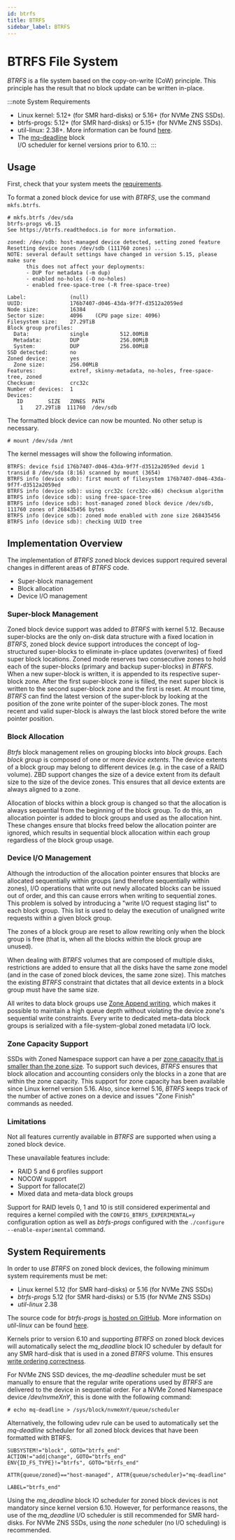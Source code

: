 ```yaml
---
id: btrfs
title: BTRFS
sidebar_label: BTRFS
---
```


# BTRFS File System

*BTRFS* is a file system based on the copy-on-write (CoW) principle. This
principle has the result that no block update can be written in-place. 

:::note System Requirements
- Linux kernel: 5.12+ (for SMR hard-disks) or 5.16+ (for NVMe ZNS SSDs).
- btrfs-progs: 5.12+ (for SMR hard-disks) or 5.15+ (for NVMe ZNS SSDs).
- util-linux: 2.38+. More information can be found [here](/docs/tools/util-linux).
- The [mq-deadline](/docs/linux/sched#block-io-scheduler-configuration) block   
  I/O scheduler for kernel versions prior to 6.10.
:::

## Usage

First, check that your system meets the
[requirements](/docs/filesystems/btrfs#system-requirements).

To format a zoned block device for use with *BTRFS*, use the command
`mkfs.btrfs`.

```plaintext
# mkfs.btrfs /dev/sda
btrfs-progs v6.15
See https://btrfs.readthedocs.io for more information.

zoned: /dev/sdb: host-managed device detected, setting zoned feature
Resetting device zones /dev/sdb (111760 zones) ...
NOTE: several default settings have changed in version 5.15, please make sure
      this does not affect your deployments:
      - DUP for metadata (-m dup)
      - enabled no-holes (-O no-holes)
      - enabled free-space-tree (-R free-space-tree)

Label:              (null)
UUID:               176b7407-d046-43da-9f7f-d3512a2059ed
Node size:          16384
Sector size:        4096	(CPU page size: 4096)
Filesystem size:    27.29TiB
Block group profiles:
  Data:             single          512.00MiB
  Metadata:         DUP             256.00MiB
  System:           DUP             256.00MiB
SSD detected:       no
Zoned device:       yes
  Zone size:        256.00MiB
Features:           extref, skinny-metadata, no-holes, free-space-tree, zoned
Checksum:           crc32c
Number of devices:  1
Devices:
   ID        SIZE   ZONES  PATH
    1    27.29TiB  111760  /dev/sdb
```

The formatted block device can now be mounted. No other setup is necessary.

```plaintext
# mount /dev/sda /mnt
```

The kernel messages will show the following information.

```plaintext
BTRFS: device fsid 176b7407-d046-43da-9f7f-d3512a2059ed devid 1 transid 8 /dev/sda (8:16) scanned by mount (3654)
BTRFS info (device sdb): first mount of filesystem 176b7407-d046-43da-9f7f-d3512a2059ed
BTRFS info (device sdb): using crc32c (crc32c-x86) checksum algorithm
BTRFS info (device sdb): using free-space-tree
BTRFS info (device sdb): host-managed zoned block device /dev/sdb, 111760 zones of 268435456 bytes
BTRFS info (device sdb): zoned mode enabled with zone size 268435456
BTRFS info (device sdb): checking UUID tree
```

## Implementation Overview

The implementation of *BTRFS* zoned block devices support required several
changes in different areas of *BTRFS* code.

- Super-block management
- Block allocation
- Device I/O management

### Super-block Management

Zoned block device support was added to *BTRFS* with kernel 5.12. Because
super-blocks are the only on-disk data structure with a fixed location in
*BTRFS*, zoned block device support introduces the concept of log-structured
super-blocks to eliminate in-place updates (overwrites) of fixed super block
locations. Zoned mode reserves two consecutive zones to hold each of the
super-blocks (primary and backup super-blocks) in *BTRFS*. When a new
super-block is written, it is appended to its respective super-block zone.
After the first super-block zone is filled, the next super block is written to
the second super-block zone and the first is reset. At mount time, *BTRFS*
can find the latest version of the super-block by looking at the position of
the zone write pointer of the super-block zones. The most recent and valid
super-block is always the last  block stored before the write pointer
position.

### Block Allocation

*Btrfs* block management relies on grouping blocks into *block groups*. 
Each *block group* is composed of one or more *device extents*. The device 
extents of a block group may belong to different devices (e.g. in the case 
of a RAID volume). ZBD support changes the size of a device extent from its
default size to the size of the device zones. This ensures that all device 
extents are always aligned to a zone.

Allocation of blocks within a block group is changed so that the allocation is
always sequential from the beginning of the block group. To do this, an
allocation pointer is added to block groups and used as the allocation hint.
These changes ensure that blocks freed below the allocation pointer are
ignored, which results in sequential block allocation within each group 
regardless of the block group usage.

### Device I/O Management

Although the introduction of the allocation pointer ensures that blocks are
allocated sequentially within groups (and therefore sequentially within zones),
I/O operations that write out newly allocated blocks can be issued out of
order, and this can cause errors when writing to sequential zones. This problem
is solved by introducing a "write I/O request staging list" to each block group.
This list is used to delay the execution of unaligned write requests within a
given block group.

The zones of a block group are reset to allow rewriting only when the block
group is free (that is, when all the blocks within the block group are
unused).

When dealing with *BTRFS* volumes that are composed of multiple disks,
restrictions are added to ensure that all the disks have the same zone model
(and in the case of zoned block devices, the same zone size). This matches the
existing *BTRFS* constraint that dictates that all device extents in a block
group must have the same size.

All writes to data block groups use [Zone Append
writing](/docs/introduction/zns#zone-append), which makes it possible to maintain
a high queue depth without violating the device zone's sequential write
constraints. Every write to dedicated meta-data block groups is serialized
with a file-system-global zoned metadata I/O lock.

### Zone Capacity Support

SSDs with Zoned Namespace support can have a per [zone capacity that is smaller than the zone
size](/docs/introduction/zns#zone-capacity-and-zone-size). To support such
devices, *BTRFS* ensures that block allocation and accounting considers only
the blocks in a zone that are within the zone capacity. This support for zone
capacity has been available since Linux kernel version 5.16. Also, since kernel
5.16, *BTRFS* keeps track of the number of active zones on a device and issues
"Zone Finish" commands as needed.

### Limitations

Not all features currently available in *BTRFS* are supported when using a zoned
block device.

These unavailable features include:

- RAID 5 and 6 profiles support
- NOCOW support
- Support for fallocate(2)
- Mixed data and meta-data block groups

Support for RAID levels 0, 1 and 10 is still considered experimental and
requires a kernel compiled with the `CONFIG_BTRFS_EXPERIMENTAL=y` configuration
option as well as *btrfs-progs* configured with the
`./configure --enable-experimental` command.

## System Requirements

In order to use *BTRFS* on zoned block devices, the following minimum system
requirements must be met:
- Linux kernel 5.12 (for SMR hard-disks) or 5.16 (for NVMe ZNS SSDs)
- *btrfs-progs* 5.12 (for SMR hard-disks) or 5.15 (for NVMe ZNS SSDs)
- *util-linux* 2.38

The source code for *btrfs-progs* <a href="https://github.com/kdave/btrfs-progs"
target="_blank">is hosted on GitHub</a>. More information on *util-linux* can be
found [here](/docs/tools/util-linux).

Kernels prior to version 6.10 and supporting *BTRFS* on zoned block devices will
automatically select the *mq_deadline* block IO scheduler by default for any
SMR hard-disk that is used in a zoned *BTRFS* volume. This
ensures [write ordering correctness](/docs/linux/sched).

For NVMe ZNS SSD devices, the *mq-deadline* scheduler must be set manually to
ensure that the regular write operations used by *BTRFS* are delivered to the
device in sequential order. For a NVMe Zoned Namespace device */dev/nvmeXnY*,
this is done with the following command:

```plaintext
# echo mq-deadline > /sys/block/nvmeXnY/queue/scheduler
```

Alternatively, the following udev rule can be used to automatically set the
*mq-deadline* scheduler for all zoned block devices that have been formatted
with BTRFS.

```plain text
SUBSYSTEM!="block", GOTO="btrfs_end"
ACTION!="add|change", GOTO="btrfs_end"
ENV{ID_FS_TYPE}!="btrfs", GOTO="btrfs_end"

ATTR{queue/zoned}=="host-managed", ATTR{queue/scheduler}="mq-deadline"

LABEL="btrfs_end"
```

Using the *mq_deadline* block IO scheduler for zoned block devices is not
mandatory since kernel version 6.10. However, for performance reasons, the use
of the *mq_deadline* I/O scheduler is still recommended for SMR hard-disks. For
NVMe ZNS SSDs, using the *none* scheduler (no I/O scheduling) is recommended.
